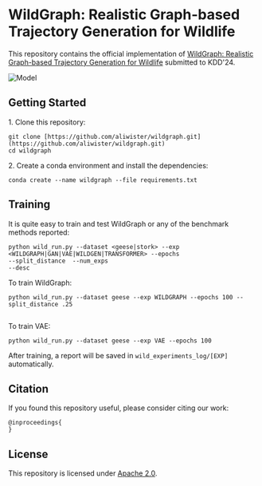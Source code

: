 # WildGraph: Realistic Graph-based Trajectory Generation for Wildlife
This repository contains the official implementation of [WildGraph: Realistic Graph-based Trajectory Generation for Wildlife]() submitted to KDD'24.

![Model](./assets/wilgraph.png)




## Getting Started

1\. Clone this repository:
```
git clone [https://github.com/aliwister/wildgraph.git](https://github.com/aliwister/wildgraph.git)
cd wildgraph
```

2\. Create a conda environment and install the dependencies:
```
conda create --name wildgraph --file requirements.txt
```

## Training

It is quite easy to train and test WildGraph or any of the benchmark methods reported:

<code>python wild_run.py --dataset <geese|stork> --exp <WILDGRAPH|GAN|VAE|WILDGEN|TRANSFORMER> --epochs <epochs> --split_distance <r> --num_exps <number of experiments to average> --desc <a general description></code>


To train WildGraph:
```
python wild_run.py --dataset geese --exp WILDGRAPH --epochs 100 --split_distance .25


```

To train VAE:
```
python wild_run.py --dataset geese --exp VAE --epochs 100 
```

After training, a report will be saved in `wild_experiments_log/[EXP]` automatically.


## Citation

If you found this repository useful, please consider citing our work:

```
@inproceedings{
}
```

## License

This repository is licensed under [Apache 2.0](LICENSE).
